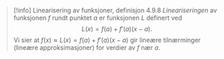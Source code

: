 > [!info] Linearisering av funksjoner, definisjon 4.9.8
> *Lineariseringen* av funksjonen $f$ rundt punktet $a$ er funksjonen $L$ definert ved
> $$L(x) = f(a) + f'(a)(x-a).$$ 
>  Vi sier at $f(x) \approx L(x) = f(a)+f'(a)(x-a)$ gir lineære tilnærminger (lineære approksimasjoner) for verdier av $f$ nær $a$. 